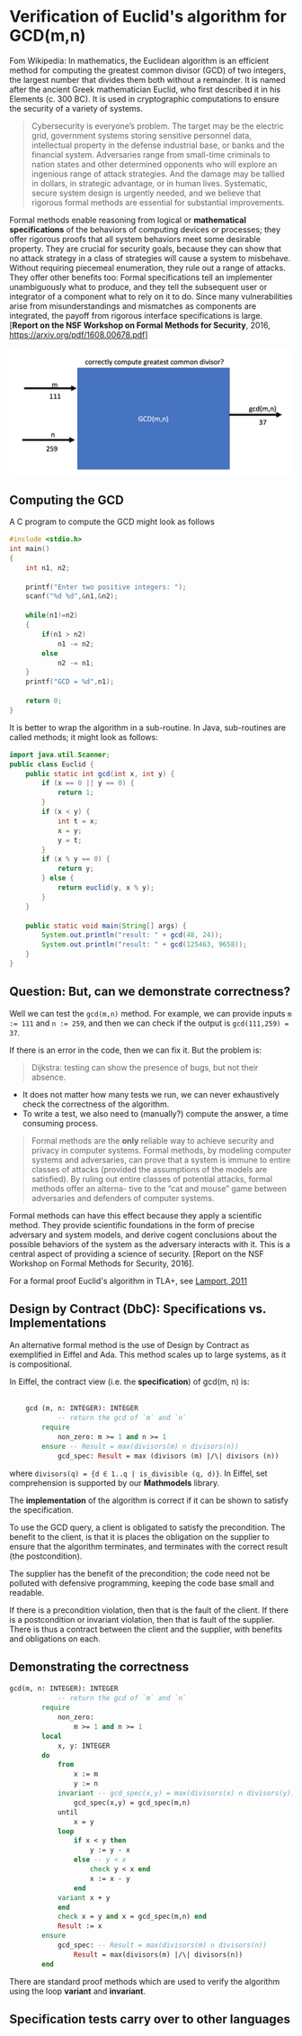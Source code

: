 # Verification of Euclid's algorithm for GCD(m,n)

Fom Wikipedia: In mathematics, the Euclidean algorithm is an efficient method for computing the greatest common divisor (GCD) of two integers, the largest number that divides them both without a remainder. It is named after the ancient Greek mathematician Euclid, who first described it in his Elements (c. 300 BC). It is used in cryptographic computations to ensure the security of a variety of systems. 

> Cybersecurity is everyone’s problem. The target may be the electric grid, government systems storing sensitive personnel data, intellectual property in the defense industrial base, or banks and the financial system. Adversaries range from small-time criminals to nation states and other determined opponents who will explore an ingenious range of attack strategies. And the damage may be tallied in dollars, in strategic advantage, or in human lives. Systematic, secure system design is urgently needed, and we believe that rigorous formal methods are essential for substantial improvements.
> 
Formal methods enable reasoning from logical or **mathematical specifications** of the behaviors of computing devices or processes; they offer rigorous proofs that all system behaviors meet some desirable property. They are crucial for security goals, because they can show that no attack strategy in a class of strategies will cause a system to misbehave. Without requiring piecemeal enumeration, they rule out a range of attacks. They offer other benefits too: Formal specifications tell an implementer unambiguously what to produce, and they tell the subsequent user or integrator of a component what to rely on it to do. Since many vulnerabilities arise from misunderstandings and mismatches as components are integrated, the payoff from rigorous interface specifications is large. [**Report on the NSF Workshop on Formal Methods for Security**, 2016, https://arxiv.org/pdf/1608.00678.pdf]


![](docs/gcd-blackbox.png)

## Computing the GCD

A C program to compute the GCD might look as follows

```c
#include <stdio.h>
int main()
{
    int n1, n2;
    
    printf("Enter two positive integers: ");
    scanf("%d %d",&n1,&n2);

    while(n1!=n2)
    {
        if(n1 > n2)
            n1 -= n2;
        else
            n2 -= n1;
    }
    printf("GCD = %d",n1);

    return 0;
}
```

It is better to wrap the algorithm in a sub-routine. In Java, sub-routines are called methods; it might look as follows:

```java
import java.util.Scanner;
public class Euclid {
	public static int gcd(int x, int y) {
		if (x == 0 || y == 0) {
			return 1;
		}
		if (x < y) {
			int t = x;
			x = y;
			y = t;
		}
		if (x % y == 0) {
			return y;
		} else {
			return euclid(y, x % y);
		}
	}

	public static void main(String[] args) {
		System.out.println("result: " + gcd(48, 24));
		System.out.println("result: " + gcd(125463, 9658));
	}
}
```

## Question: But, can we demonstrate correctness?

Well we can test the `gcd(m,n)` method. For example, we can provide inputs `m := 111` and `n := 259`, and then we can check if the output is `gcd(111,259) = 37`. 

If there is an error in the code, then we can fix it. But the problem is:

> Dijkstra: testing can show the presence of bugs, but not their absence. 

* It does not matter how many tests we run, we can never exhaustively check the correctness of the algorithm. 
* To write a test, we also need to (manually?) compute the answer, a time consuming process.

> Formal methods are the **only** reliable way to achieve security and privacy in computer systems. Formal methods, by modeling computer systems and adversaries, can prove that a system is immune to entire classes of attacks (provided the assumptions of the models are satisfied). By ruling out entire classes of potential attacks, formal methods offer an alterna- tive to the “cat and mouse” game between adversaries and defenders of computer systems.
> 
Formal methods can have this effect because they apply a scientific method. They provide scientific foundations in the form of precise adversary and system models, and derive cogent conclusions about the possible behaviors of the system as the adversary interacts with it. This is a central aspect of providing a science of security. [Report on the NSF Workshop on Formal Methods for Security, 2016].

For a formal proof Euclid's algorithm in TLA+, see [Lamport, 2011](docs/eclid.pdf)

## Design by Contract (DbC): Specifications vs. Implementations

An alternative formal method is the use of Design by Contract as exemplified in Eiffel and Ada. This method scales up to large systems, as it is compositional. 

In Eiffel, the contract view (i.e. the **specification**) of gcd(m, n) is: 

```eiffel

	gcd (m, n: INTEGER): INTEGER
			-- return the gcd of `m` and `n`
		require
			non_zero: m >= 1 and n >= 1
		ensure -- Result = max(divisors(m) ∩ divisors(n))
			gcd_spec: Result = max (divisors (m) |/\| divisors (n))
```
where `divisors(q) = {d ∈ 1..q | is_divisible (q, d)}`. In Eiffel, set comprehension is supported by our **Mathmodels** library. 

The **implementation** of the algorithm is correct if it can be shown to satisfy the specification. 

To use the GCD query, a client is obligated to satisfy the precondition. The benefit to the client, is that it is places the obligation on the supplier to ensure that the algorithm terminates, and terminates with the correct result (the postcondition).

The supplier has the benefit of the precondition; the code need not be polluted with defensive programming, keeping the code base small and readable. 

If there is a precondition violation, then that is the fault of the client. If there is a postcondition or invariant violation, then that is fault of the supplier. There is thus a contract between the client and the supplier, with benefits and obligations on each. 

## Demonstrating the correctness

```eiffel
gcd(m, n: INTEGER): INTEGER
			-- return the gcd of `m` and `n`
		require
			non_zero:
				m >= 1 and n >= 1
		local
			x, y: INTEGER
		do
			from
				x := m
				y := n
			invariant -- gcd_spec(x,y) = max(divisors(x) ∩ divisors(y))
				gcd_spec(x,y) = gcd_spec(m,n)
			until
				x = y
			loop
				if x < y then
					y := y - x
				else -- y < x
					check y < x end
					x := x - y
				end
			variant x + y
			end
			check x = y and x = gcd_spec(m,n) end
			Result := x
		ensure
			gcd_spec: -- Result = max(divisors(m) ∩ divisors(n))
				Result = max(divisors(m) |/\| divisors(n))
		end
```

There are standard proof methods which are used to verify the algorithm using the loop **variant** and **invariant**.

## Specification tests carry over to other languages


